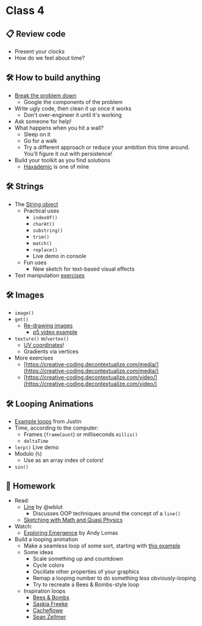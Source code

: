 # Class 4

## 📋 Review code

* Present your clocks
* How do we feel about time?

## 🛠️ How to build anything

* [Break the problem down](https://twitter.com/monicaaquirk/status/1298447577671561216)
  * Google the components of the problem
* Write ugly code, then clean it up once it works
  * Don't over-engineer it until it's working
* Ask someone for help!
* What happens when you hit a wall?
  * Sleep on it
  * Go for a walk
  * Try a different approach or reduce your ambition this time around. You'll figure it out with persistence!
* Build your toolkit as you find solutions
  * [Haxademic](https://github.com/cacheflowe/haxademic/) is one of mine

## 🛠️ Strings

* The [String object](https://developer.mozilla.org/en-US/docs/Web/JavaScript/Reference/Global_Objects/String)
  * Practical uses
    * `indexOf()`
    * `charAt()`
    * `substring()`
    * `trim()`
    * `match()`
    * `replace()`
    * Live demo in console
  * Fun uses
    * New sketch for text-based visual effects
* Text manipulation [exercises](https://creative-coding.decontextualize.com/text-and-type/)

## 🛠️ Images

* `image()`
* `get()`
  * [Re-drawing images](https://editor.p5js.org/cacheflowe/sketches/RNbj-2IV0)
    * [p5 video example](https://p5js.org/examples/dom-video-pixels.html)
* `texture()` w/`vertex()`
  * [UV coordinates](https://editor.p5js.org/cacheflowe/sketches/DhW4CrQ18)!
  * Gradients via vertices
* More exercises
  * [https://creative-coding.decontextualize.com/media/](https://creative-coding.decontextualize.com/media/)
  * [https://creative-coding.decontextualize.com/video/](https://creative-coding.decontextualize.com/video/)

## 🛠️ Looping Animations

* [Example loops](https://cacheflowe.com/art/digital) from Justin
* Time, according to the computer:
  * Frames (`frameCount`) or milliseconds `millis()`
  * `deltaTime`
* `lerp()` Live demo
* Modulo (`%`)
  * Use as an array index of colors!
* `sin()`

## 📝 Homework

* Read:
  * [Line](https://wblut.com/line/) by @wblut
    * Discusses OOP techniques around the concept of a `line()`
  * [Sketching with Math and Quasi Physics](https://kynd.github.io/p5sketches/)
* Watch:
  * [Exploring Emergence](https://www.youtube.com/watch?v=gOqOyb51prU) by Andy Lomas
* Build a looping animation
  * Make a seamless loop of some sort, starting with [this example](https://editor.p5js.org/cacheflowe/sketches/JWQn2Wn4E)
  * Some ideas
    * Scale something up and countdown
    * Cycle colors
    * Oscillate other properties of your graphics
    * Remap a looping number to do something less obviously-looping
    * Try to recreate a Bees & Bombs-style loop
  * Inspiration loops
    * [Bees & Bombs](https://beesandbombs.tumblr.com/page/22)
    * [Saskia Freeke](https://twitter.com/sasj_nl/status/1292547481432133636)
    * [Cacheflowe](https://cacheflowe.com/art/digital)
    * [Sean Zellmer](https://www.instagram.com/lejeunerenard/)
